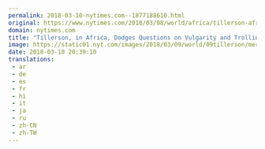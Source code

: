 ```yaml
---
permalink: 2018-03-10-nytimes.com--1877188610.html
original: https://www.nytimes.com/2018/03/08/world/africa/tillerson-africa-shithole-russia.html?partner=rss&amp;emc=rss
domain: nytimes.com
title: "Tillerson, in Africa, Dodges Questions on Vulgarity and Trolling"
image: https://static01.nyt.com/images/2018/03/09/world/09tillerson/merlin_135184275_6334efe0-c2b3-47a9-9338-5477569b96cd-mediumThreeByTwo440.jpg
date: 2018-03-10 20:39:10
translations: 
 - ar
 - de
 - es
 - fr
 - hi
 - it
 - ja
 - ru
 - zh-CN
 - zh-TW
---
```


